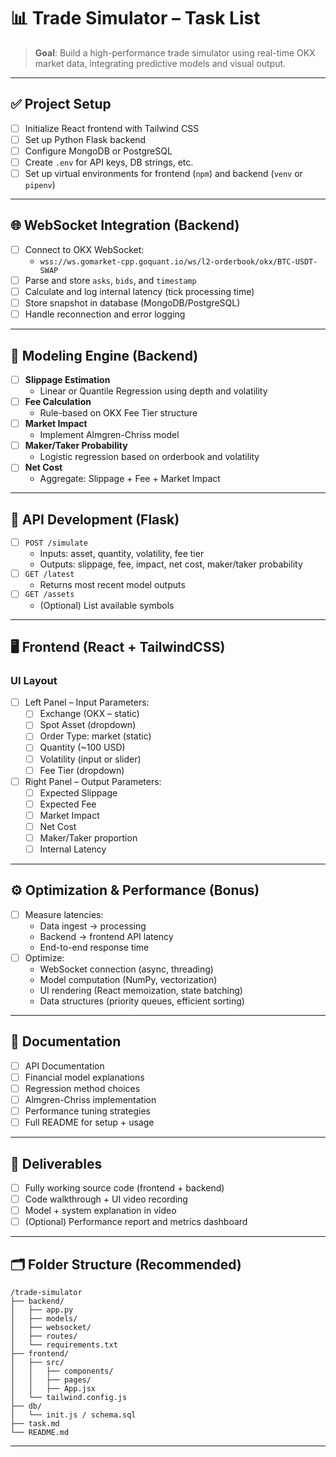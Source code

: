 # 📊 Trade Simulator – Task List

> **Goal**: Build a high-performance trade simulator using real-time OKX market data, integrating predictive models and visual output.

---

## ✅ Project Setup

- [ ] Initialize React frontend with Tailwind CSS
- [ ] Set up Python Flask backend
- [ ] Configure MongoDB or PostgreSQL
- [ ] Create `.env` for API keys, DB strings, etc.
- [ ] Set up virtual environments for frontend (`npm`) and backend (`venv` or `pipenv`)

---

## 🌐 WebSocket Integration (Backend)

- [ ] Connect to OKX WebSocket:
  - `wss://ws.gomarket-cpp.goquant.io/ws/l2-orderbook/okx/BTC-USDT-SWAP`
- [ ] Parse and store `asks`, `bids`, and `timestamp`
- [ ] Calculate and log internal latency (tick processing time)
- [ ] Store snapshot in database (MongoDB/PostgreSQL)
- [ ] Handle reconnection and error logging

---

## 🧠 Modeling Engine (Backend)

- [ ] **Slippage Estimation**
  - Linear or Quantile Regression using depth and volatility
- [ ] **Fee Calculation**
  - Rule-based on OKX Fee Tier structure
- [ ] **Market Impact**
  - Implement Almgren-Chriss model
- [ ] **Maker/Taker Probability**
  - Logistic regression based on orderbook and volatility
- [ ] **Net Cost**
  - Aggregate: Slippage + Fee + Market Impact

---

## 🔌 API Development (Flask)

- [ ] `POST /simulate`
  - Inputs: asset, quantity, volatility, fee tier
  - Outputs: slippage, fee, impact, net cost, maker/taker probability
- [ ] `GET /latest`
  - Returns most recent model outputs
- [ ] `GET /assets`
  - (Optional) List available symbols

---

## 🖥️ Frontend (React + TailwindCSS)

### UI Layout

- [ ] Left Panel – Input Parameters:
  - [ ] Exchange (OKX – static)
  - [ ] Spot Asset (dropdown)
  - [ ] Order Type: market (static)
  - [ ] Quantity (~100 USD)
  - [ ] Volatility (input or slider)
  - [ ] Fee Tier (dropdown)

- [ ] Right Panel – Output Parameters:
  - [ ] Expected Slippage
  - [ ] Expected Fee
  - [ ] Market Impact
  - [ ] Net Cost
  - [ ] Maker/Taker proportion
  - [ ] Internal Latency

---

## ⚙️ Optimization & Performance (Bonus)

- [ ] Measure latencies:
  - Data ingest → processing
  - Backend → frontend API latency
  - End-to-end response time
- [ ] Optimize:
  - WebSocket connection (async, threading)
  - Model computation (NumPy, vectorization)
  - UI rendering (React memoization, state batching)
  - Data structures (priority queues, efficient sorting)

---

## 📄 Documentation

- [ ] API Documentation
- [ ] Financial model explanations
- [ ] Regression method choices
- [ ] Almgren-Chriss implementation
- [ ] Performance tuning strategies
- [ ] Full README for setup + usage

---

## 🎥 Deliverables

- [ ] Fully working source code (frontend + backend)
- [ ] Code walkthrough + UI video recording
- [ ] Model + system explanation in video
- [ ] (Optional) Performance report and metrics dashboard

---

## 🗂 Folder Structure (Recommended)

```
/trade-simulator
├── backend/
│   ├── app.py
│   ├── models/
│   ├── websocket/
│   ├── routes/
│   └── requirements.txt
├── frontend/
│   ├── src/
│   │   ├── components/
│   │   ├── pages/
│   │   ├── App.jsx
│   └── tailwind.config.js
├── db/
│   └── init.js / schema.sql
├── task.md
└── README.md
```

---

